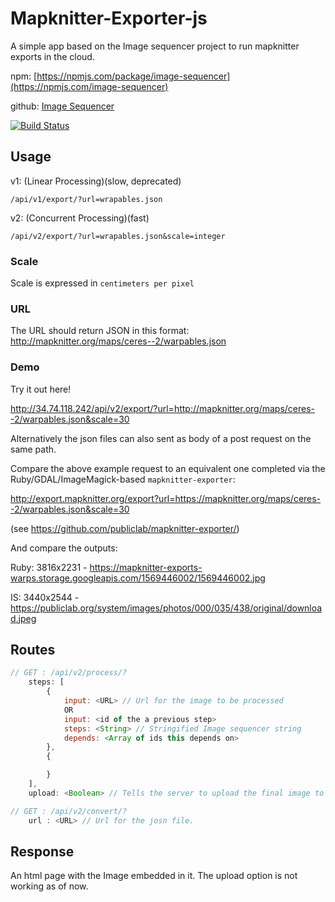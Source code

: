 # Mapknitter-Exporter-js
A simple app based on the Image sequencer project to run mapknitter exports in the cloud.

npm: [https://npmjs.com/package/image-sequencer](https://npmjs.com/image-sequencer)

github: [Image Sequencer](https://github.com/publiclab/image-sequencer)

[![Build Status](https://travis-ci.org/publiclab/image-sequencer-app.svg?branch=main)](https://travis-ci.org/publiclab/image-sequencer-app)

## Usage

v1: (Linear Processing)(slow, deprecated)

`/api/v1/export/?url=wrapables.json`

v2: (Concurrent Processing)(fast)

`/api/v2/export/?url=wrapables.json&scale=integer`

### Scale

Scale is expressed in `centimeters per pixel`

### URL

The URL should return JSON in this format: http://mapknitter.org/maps/ceres--2/warpables.json

### Demo

Try it out here!

http://34.74.118.242/api/v2/export/?url=http://mapknitter.org/maps/ceres--2/warpables.json&scale=30

Alternatively the json files can also sent as body of a post request on the same path.

Compare the above example request to an equivalent one completed via the Ruby/GDAL/ImageMagick-based `mapknitter-exporter`: 

http://export.mapknitter.org/export?url=https://mapknitter.org/maps/ceres--2/warpables.json&scale=30

(see https://github.com/publiclab/mapknitter-exporter/)

And compare the outputs:

Ruby: 3816x2231 - https://mapknitter-exports-warps.storage.googleapis.com/1569446002/1569446002.jpg

IS: 3440x2544 - https://publiclab.org/system/images/photos/000/035/438/original/download.jpeg

## Routes
```js
// GET : /api/v2/process/?
    steps: [
        {
            input: <URL> // Url for the image to be processed
            OR
            input: <id of the a previous step>
            steps: <String> // Stringified Image sequencer string
            depends: <Array of ids this depends on>
        },
        {

        }
    ],
    upload: <Boolean> // Tells the server to upload the final image to the cloud

```
```js
// GET : /api/v2/convert/?
    url : <URL> // Url for the josn file.

```

## Response
An html page with the Image embedded in it. The upload option is not working as of now.
